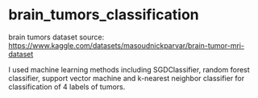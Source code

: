 # brain_tumors_classification
brain tumors dataset source: https://www.kaggle.com/datasets/masoudnickparvar/brain-tumor-mri-dataset

I used machine learning methods including SGDClassifier, random forest classifier, support vector machine and k-nearest neighbor classifier 
for classification of 4 labels of tumors. 
